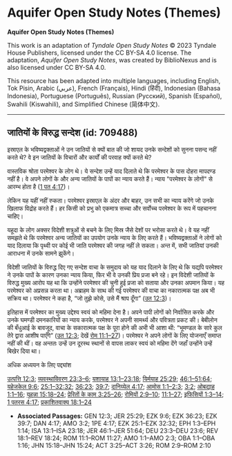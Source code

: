 # Aquifer Open Study Notes (Themes)

**Aquifer Open Study Notes (Themes)**

This work is an adaptation of *Tyndale Open Study Notes* © 2023 Tyndale House Publishers, licensed under the CC BY\-SA 4\.0 license. The adaptation, *Aquifer Open Study Notes*, was created by BiblioNexus and is also licensed under CC BY\-SA 4\.0\.

This resource has been adapted into multiple languages, including English, Tok Pisin, Arabic (عربي), French (Français), Hindi (हिंदी), Indonesian (Bahasa Indonesia), Portuguese (Português), Russian (Русский), Spanish (Español), Swahili (Kiswahili), and Simplified Chinese (简体中文).



--------------------------------

## जातियों के विरुद्ध सन्देश (id: 709488)

इस्राएल के भविष्यद्वक्ताओं ने उन जातियों से क्यों बात की जो शायद उनके सन्देशों को सुनना पसन्द नहीं करते थे? वे इन जातियों के विचारों और कार्यों की परवाह क्यों करते थे?

वास्तविक श्रोता परमेश्वर के लोग थे। ये सन्देश उन्हें याद दिलाते थे कि परमेश्वर के पास दोहरा मापदण्ड नहीं है। वे अपने लोगों के और अन्य जातियों के पापों का न्याय करते हैं। न्याय "परमेश्वर के लोगों" से आरम्भ होता है ([1 पत 4:17](https://ref.ly/1Pet4:17))।

लेकिन यह यहीं नहीं रुकता। परमेश्वर इस्राएल के अंदर और बाहर, उन सभी का न्याय करेंगे जो उनके खिलाफ विद्रोह करते हैं। हर किसी को प्रभु को एकमात्र सच्चा और सर्वोच्च परमेश्वर के रूप में पहचानना चाहिए।

यहूदा के लोग अक्सर विदेशी शत्रुओं से बचने के लिए मिस्र जैसे देशों पर भरोसा करते थे। वे यह नहीं समझते थे कि परमेश्वर अन्य जातियों का उपयोग उनके न्याय के लिए करते हैं। भविष्यद्वक्ताओं ने लोगों को याद दिलाया कि पृथ्वी पर कोई भी जाति परमेश्वर की जगह नहीं ले सकता। अन्त में, सभी जातियां उनकी आराधना में उनके सामने झुकेंगे।

विदेशी जातियों के विरुद्ध दिए गए सन्देश वाचा के समुदाय को यह याद दिलाने के लिए थे कि यद्यपि परमेश्वर ने उनके पापों के कारण उनका न्याय किया, फिर भी वे उनकी प्रिय प्रजा बने रहे। इन विदेशी जातियों के विरुद्ध मुख्य आरोप यह था कि उन्होंने परमेश्वर की चुनी हुई प्रजा को सताया और उनका अपमान किया। यह परमेश्वर को अप्रसन्न करता था। अब्राहम के साथ की गई परमेश्वर की वाचा का नकारात्मक पक्ष अब भी सक्रिय था। परमेश्वर ने कहा है, “जो तुझे कोसे, उसे मैं श्राप दूँगा” ([उत 12:3](https://ref.ly/Gen12:3))।

इतिहास में परमेश्वर का मुख्य उद्देश्य स्वयं को महिमा देना है। अपने पापी लोगों को निर्वासित करके और उनके घमण्डी दमनकारियों का न्याय करके, परमेश्वर ने अपनी सामर्थ्य और पवित्रता प्रकट की। बेबीलोन की बँधुआई के बावजूद, वाचा के सकारात्मक पक्ष के पूरा होने की अभी भी आशा थी: “भूमण्डल के सारे कुल तेरे द्वारा आशीष पाएँगे” ([उत 12:3](https://ref.ly/Gen12:3); देखें [रोम 11:1–27](https://ref.ly/Rom11:1-Rom11:27))। परमेश्वर ने अपने लोगों के लिए योजनाएँ समाप्त नहीं की थीं। वह अन्ततः उन्हें उन दूरस्थ स्थानों से वापस लाकर स्वयं को महिमा देंगे जहाँ उन्होंने उन्हें बिखेर दिया था।

अधिक अध्ययन के लिए पद्द्यांश

[उत्पत्ति 12:3](https://ref.ly/Gen12:3); [व्यवस्थाविवरण 23:3–6](https://ref.ly/Deut23:3-Deut23:6); [यशायाह 13:1–23:18](https://ref.ly/Isa13:1-Isa23:18); [यिर्मयाह 25:29](https://ref.ly/Jer25:29); [46:1–51:64](https://ref.ly/Jer46:1-Jer51:64); [यहेजकेल 9:6](https://ref.ly/Ezek9:6); [25:1–32:32](https://ref.ly/Ezek25:1-Ezek32:32); [36:23](https://ref.ly/Ezek36:23); [39:7](https://ref.ly/Ezek39:7); [दानिय्येल 4:17](https://ref.ly/Dan4:17); [आमोस 1:1–2:3](https://ref.ly/Amos1:1-Amos2:3); [3:2](https://ref.ly/Amos3:2); [ओबद्याह 1:1–16](https://ref.ly/Obad1:1-Obad1:16); [यूहन्ना 15:18–24](https://ref.ly/John15:18-John15:24); [प्रेरितों के काम 3:25–26](https://ref.ly/Acts3:25-Acts3:26); [रोमियों 2:9–10](https://ref.ly/Rom2:9-Rom2:10); [11:1–27](https://ref.ly/Rom11:1-Rom11:27); [इफिसियों 1:3–14](https://ref.ly/Eph1:3-Eph1:14); [1 पतरस 4:17](https://ref.ly/1Pet4:17); [प्रकाशितवाक्य 18:1–24](https://ref.ly/Rev18:1-Rev18:24)

* **Associated Passages:** GEN 12:3; JER 25:29; EZK 9:6; EZK 36:23; EZK 39:7; DAN 4:17; AMO 3:2; 1PE 4:17; EZK 25:1–EZK 32:32; EPH 1:3–EPH 1:14; ISA 13:1–ISA 23:18; JER 46:1–JER 51:64; DEU 23:3–DEU 23:6; REV 18:1–REV 18:24; ROM 11:1–ROM 11:27; AMO 1:1–AMO 2:3; OBA 1:1–OBA 1:16; JHN 15:18–JHN 15:24; ACT 3:25–ACT 3:26; ROM 2:9–ROM 2:10

